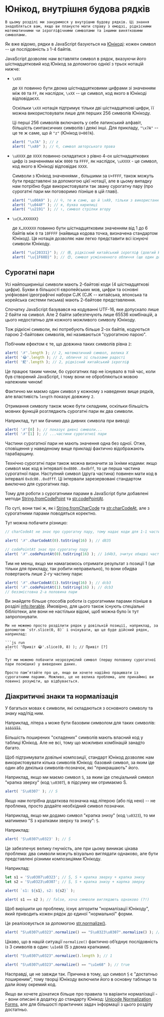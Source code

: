 
# Юнікод, внутрішня будова рядків

```warn header="Передові знання"
В цьому розділі ми зануримося у внутрішню будову рядків. Ці знання знадобляться вам, якщо ви плануєте мати справу з емодзі, рідкісними математичними чи ієрогліфічними символами та іншими винятковими символами.
```

Як вже відомо, рядки в JavaScript базуються на [Юнікоді](https://uk.wikipedia.org/wiki/Юнікод): кожен символ -- це послідовність з 1-4 байтів.

JavaScript дозволяє нам вставляти символ в рядок, вказуючи його шістнадцятковий код Юнікод за допомогою однієї з трьох нотацій нижче:

- `\xXX`

    де `XX` повинно бути двома шістнадцятковими цифрами зі значенням між `00` та `FF`, як наслідок, `\xXX` -- це символ, код якого в Юнікоді відповідає`XX`.

    Оскільки `\xXX` нотація підтримує тільки дві шістнадцяткові цифри, її можна використовувати лише для перших 256 символів Юнікоду.

    Ці перші 256 символів включають у себе латинський алфавіт, більшість синтаксичних символів і деякі інші. Для прикладу, `"\x7A"` -- це те ж саме, що й `"z"` (Юнікод `U+007A`).

    ```js run
    alert( "\x7A" ); // z
    alert( "\xA9" ); // ©, символ авторського права
    ```

- `\uXXXX`
    де `XXXX` повинно складатися з рівно 4-ох шістнадцяткових цифр із значеннями між `0000` та `FFFF`, як наслідок, `\uXXXX` - це символ, код якого в Юнікоді відповідає `XXXX`.

    Символи з Юнікод значеннями , більшими за `U+FFFF`, також можуть бути представлені за допомогою цієї нотації, але в цьому випадку нам потрібно буде використовувати так звану сурогатну пару (про сурогатні пари ми поговоримо пізніше в цій главі).

    ```js run
    alert( "\u00A9" ); // ©, те ж саме, що й \xA9, тільки з використанням 4-ох символьної шістнадцяткової нотації
    alert( "\u044F" ); // я, буква кирилиці
    alert( "\u2191" ); // ↑, символ стрілки вгору
    ```

- `\u{X…XXXXXX}`

    де `X…XXXXXX` повинно бути шістнадцятковим значенням від 1 до 6 байтів між `0` та `10FFFF` (найвища кодова точка, визначена стандартом Юнікод). Ця нотація дозволяє нам легко представити всі існуючі символи Юнікоду.

    ```js run
    alert( "\u{20331}" ); // 佫, рідкісний китайський ієрогліф (довгий Юнікод)
    alert( "\u{1F60D}" ); // 😍, символ усміхненного обличчя (ще один довгий Юнікод)
    ```

## Сурогатні пари

Усі найпошириніші символи мають 2-байтові коди (4 шістнадцяткові цифри). Букви в більшості європейських мов, цифри та основні уніфіковані ідеографічні набори CJK (CJK -- китайська, японська та корейська системи письма) мають 2-байтове представлення.

Спочатку JavaScript базувався на кодуванні UTF-16, яке допускало лише 2 байти на символ. Але 2 байти забезпечують лише 65536 комбінацій, а цього недостатньо для кожного можливого символу Юнікоду.

Тож рідкісні символи, які потребують більше 2-ох байтів, кодуються парою 2-байтових символів, які називаються "сурогатною парою".

Побічним ефектом є те, що довжина таких символів рівна `2`:

```js run
alert( '𝒳'.length ); // 2, математичний символ, велика X
alert( '😂'.length ); // 2, обличчя зі сльозами радості
alert( '𩷶'.length ); // 2, рідкісний китайський ієрогліф
```

Це працює таким чином, бо сурогатних пар не існувало в той час, коли був створений JavaScript, і тому вони не обробляються мовою належним чином!

Фактично ми маємо один символ у кожному з наведених вище рядків, але властивість `length` показує довжину `2`.

Отримання символу також може бути складним, оскільки більшість мовних функцій розглядають сурогатні пари як два символи.

Наприклад, тут ми бачимо два дивних символа при виводі:

```js run
alert( '𝒳'[0] ); // показує дивні символи...
alert( '𝒳'[1] ); // ...частини сурогатної пари
```

Частини сурогатної пари не мають значення одна без одної. Отже, сповіщення у наведеному вище прикладі фактично відображають тарабарщину.

Технічно сурогатні пари також можна визначити за їхніми кодами: якщо символ має код в інтервалі `0xd800..0xdbff`, то це перша частина сурогатної пари. Наступний символ (друга частина) повинен мати код в інтервалі `0xdc00..0xdfff`. Ці інтервали зарезервовані стандартом виключно для сурогатних пар.

Тому для роботи з сурогатними парами в JavaScript були добавлені методи [String.fromCodePoint](https://developer.mozilla.org/en-US/docs/Web/JavaScript/Reference/Global_Objects/String/fromCodePoint) та [str.codePointAt](https://developer.mozilla.org/en-US/docs/Web/JavaScript/Reference/Global_Objects/String/codePointAt).

По суті, вони такі ж, як і [String.fromCharCode](mdn:js/String/fromCharCode) та [str.charCodeAt](mdn:js/String/charCodeAt), але з сурогатними парами поводяться коректно.

Тут можна побачити різницю:

```js run
// charCodeAt не знає про сурогатну пару, тому надає коди для 1-ї частини 𝒳:

alert( '𝒳'.charCodeAt(0).toString(16) ); // d835

// codePointAt знає про сурогатну пару
alert( '𝒳'.codePointAt(0).toString(16) ); // 1d4b3, зчитує обидві частини сурогатної пари
```

Тим не менш, якщо ми намагаємось отримати результат з позиції 1 (це тільки для прикладу, так робити неправильно), то вони обидва повертають лише 2-гу частину пари:

```js run
alert( '𝒳'.charCodeAt(1).toString(16) ); // dcb3
alert( '𝒳'.codePointAt(1).toString(16) ); // dcb3
// беззмістовна 2-а половина пари
```

Ви знайдете більше способів роботи із сурогатними парами пізніше в розділі <info:iterable>. Ймовірно, для цього також існують спеціальні бібліотеки, але вони не настільки відомі, щоб можна було їх тут запропонувати.

````warn header="Висновок: розбивати рядки в довільній точці небезпечно"
Ми не можемо просто розділити рядок у довільній позиції, наприклад, за допомогою `str.slice(0, 8)` і очікувати, що це буде дійсний рядок, наприклад:

```js run
alert( 'Привіт 😂'.slice(0, 8) ); // Привіт [?]
```

Тут ми можемо побачити незрозумілий символ (першу половину сурогатної пари посмішки) у виведених даних.

Просто пам’ятайте про це, якщо ви хочете надійно працювати із сурогатними парами. Можливо, це не велика проблема, але принаймні ви повинні розуміти, що відбувається.
````

## Діакритичні знаки та нормалізація

У багатьох мовах є символи, які складаються з основного символу та знаку над/під ним.

Наприклад, літера `a` може бути базовим символом для таких символів: `àáâäãåā`.

Більшість поширених "складених" символів мають власний код у таблиці Юнікод. Але не всі, тому що можливих комбінацій занадто багато.

Щоб підтримувати довільні композиції, стандарт Юнікод дозволяє нам використовувати кілька символів Юнікод: базовий символ, за яким іде один або декілька символів-позначок, які "прикрашають" його.

Наприклад, якщо ми маємо символ `S`, за яким іде спеціальний символ "крапка зверху" (код `\u0307`), в підсумку ми отримаємо Ṡ.

```js run
alert( 'S\u0307' ); // Ṡ
```

Якщо нам потрібна додаткова позначка над літерою (або під нею) -- не проблема, просто додайте необхідний символ позначки.

Наприклад, якщо ми додамо символ "крапка знизу" (код `\u0323`), то ми матимемо "S з крапками зверху та знизу": `Ṩ`.

Наприклад:

```js run
alert( 'S\u0307\u0323' ); // Ṩ
```

Це забезпечує велику гнучкість, але при цьому виникає цікава проблема: два символи можуть візуально виглядати однаково, але бути представлені різними композиціями Юнікоду.

Наприклад:

```js run
let s1 = 'S\u0307\u0323'; // Ṩ, S + крапка зверху + крапка знизу
let s2 = 'S\u0323\u0307'; // Ṩ, S + крапка знизу + карпка зверху

alert( `s1: ${s1}, s2: ${s2}` );

alert( s1 == s2 ); // false, хоча символи виглядають однаково (?!)
```

Щоб вирішити цю проблему, існує алгоритм "нормалізації Юнікоду", який приводить кожен рядок до єдиної "нормальної" форми.

Це реалізовується за допомогою [str.normalize()](mdn:js/String/normalize).

```js run
alert( "S\u0307\u0323".normalize() == "S\u0323\u0307".normalize() ); // true
```

Цікаво, що в нашій ситуації `normalize()` фактично об’єднує послідовність із 3 символів в один: `\u1e68` (S з двома крапками).

```js run
alert( "S\u0307\u0323".normalize().length ); // 1

alert( "S\u0307\u0323".normalize() == "\u1e68" ); // true
```

Насправді, це не завжди так. Причина в тому, що символ `Ṩ` є "достатньо поширеним", тому творці Юнікоду включили його в основну таблицю та дали йому окремий код.

Якщо ви хочете дізнатися більше про правила та варіанти нормалізації -- вони описані в додатку до стандарту Юнікод: [Unicode Normalization Forms](https://www.unicode.org/reports/tr15/), але для більшості практичних задач інформації з цього розділу достатньо.